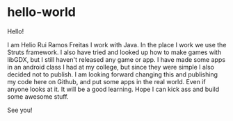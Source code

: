 # hello-world

Hello! 

I am Helio Rui Ramos Freitas
I work with Java. In the place I work we use the Struts framework. I also have tried and looked up how to make games with libGDX, but I still haven't released any game or app. I have made some apps in an android class I had at my college, but since they were simple I also decided not to publish. I am looking forward changing this and publishing my code here on Github, and put some apps in the real world. Even if anyone looks at it. It will be a good learning. Hope I can kick ass and build some awesome stuff.

See you! 
